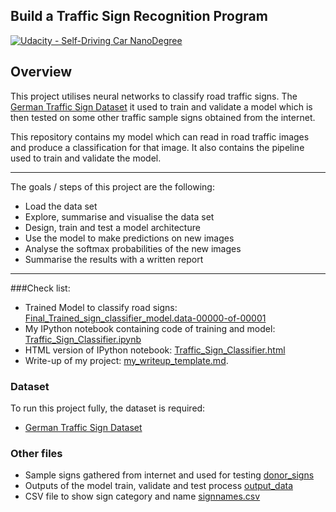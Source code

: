 ## Build a Traffic Sign Recognition Program
[![Udacity - Self-Driving Car NanoDegree](https://s3.amazonaws.com/udacity-sdc/github/shield-carnd.svg)](http://www.udacity.com/drive)

Overview
---

This project utilises neural networks to classify road traffic signs. The [German Traffic Sign Dataset](http://benchmark.ini.rub.de/?section=gtsrb&subsection=dataset) it used to train and validate a model which is then tested on some other traffic sample signs obtained from the internet.

This repository contains my model which can read in road traffic images and produce a classification for that image. It also contains the pipeline used to train and validate the model.

---
The goals / steps of this project are the following:

* Load the data set
* Explore, summarise and visualise the data set
* Design, train and test a model architecture
* Use the model to make predictions on new images
* Analyse the softmax probabilities of the new images
* Summarise the results with a written report

---

###Check list:

* Trained Model to classify road signs: [Final_Trained_sign_classifier_model.data-00000-of-00001]()  
* My IPython notebook containing code of training and model: [Traffic_Sign_Classifier.ipynb](https://github.com/nutmas/CarND-LaneLines-P1/blob/master/CarND-LaneLines-P1/Traffic_Sign_Classifier.ipynb)  
* HTML version of IPython notebook: [Traffic_Sign_Classifier.html]()  
* Write-up of my project: [my_writeup_template.md](https://github.com/nutmas/CarND-LaneLines-P1/blob/master/CarND-LaneLines-P1/my_writeup_template.md).

### Dataset
To run this project fully, the dataset is required:

* [German Traffic Sign Dataset](http://benchmark.ini.rub.de/?section=gtsrb&subsection=dataset)

### Other files

* Sample signs gathered from internet and used for testing [donor_signs](./donor_signs)
* Outputs of the model train, validate and test process [output_data](./output_data)
* CSV file to show sign category and name [signnames.csv](./signnames.csv)
